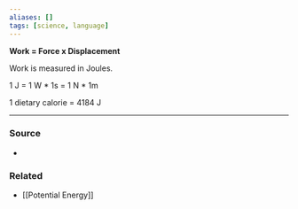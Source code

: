 ```yaml
---
aliases: []
tags: [science, language]
---
```

**Work = Force x Displacement**

Work is measured in Joules.

1 J = 1 W * 1s = 1 N * 1m

1 dietary calorie = 4184 J


---
### Source
- 

### Related
- [[Potential Energy]]
 